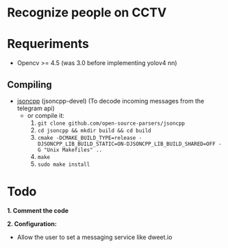 # Recognize people on CCTV

# Requeriments	
- Opencv >= 4.5 (was 3.0 before implementing yolov4 nn)

## Compiling
- [jsoncpp](github.com/open-source-parsers/jsoncpp) (jsoncpp-devel) (To decode incoming messages from the telegram api)
    - or compile it:
        1. `git clone github.com/open-source-parsers/jsoncpp`
        2. `cd jsoncpp && mkdir build && cd build`
        3. `cmake -DCMAKE_BUILD_TYPE=release -DJSONCPP_LIB_BUILD_STATIC=ON-DJSONCPP_LIB_BUILD_SHARED=OFF -G "Unix Makefiles" ..`
        4. `make`
        5. `sudo make install`


# Todo
**1. Comment the code**

**2. Configuration:**
- Allow the user to set a messaging service like dweet.io
